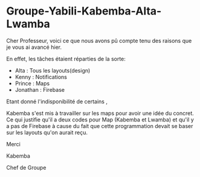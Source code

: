 # Groupe-Yabili-Kabemba-Alta-Lwamba

Cher Professeur, voici ce que nous avons pû compte tenu des raisons que je vous ai avancé hier.

En effet, les tâches étaient réparties de la sorte:

- Alta : Tous les layouts(design)
- Kenny : Notifications
- Prince : Maps
- Jonathan : Firebase


Etant donné l'indisponibilité de certains , 

Kabemba s'est mis à travailler sur les maps pour avoir une idée du concret. Ce qui justifie qu'il a deux codes pour Map (Kabemba et Lwamba) et qu'il y a pas de Firebase à cause du fait que cette programmation devait se baser sur les layouts qu'on aurait reçu.

Merci


Kabemba 

Chef de Groupe
